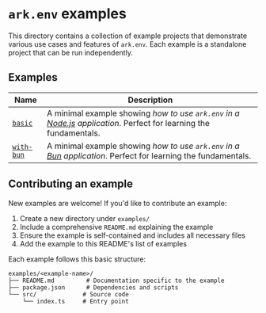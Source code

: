 # `ark.env` examples

This directory contains a collection of example projects that demonstrate various use cases and features of `ark.env`. Each example is a standalone project that can be run independently.

## Examples

| Name | Description |
| --- | --- |
| [`basic`](./basic) | A minimal example showing *how to use `ark.env` in a [Node.js](https://nodejs.org/) application*. Perfect for learning the fundamentals. |
| [`with-bun`](./with-bun) | A minimal example showing *how to use `ark.env` in a [Bun](https://bun.sh/) application*. Perfect for learning the fundamentals. |

## Contributing an example

New examples are welcome! If you'd like to contribute an example:

1. Create a new directory under `examples/`
2. Include a comprehensive `README.md` explaining the example
3. Ensure the example is self-contained and includes all necessary files
4. Add the example to this README's list of examples

Each example follows this basic structure:
```
examples/<example-name>/
├── README.md         # Documentation specific to the example
├── package.json      # Dependencies and scripts
└── src/             # Source code
    └── index.ts     # Entry point
```
